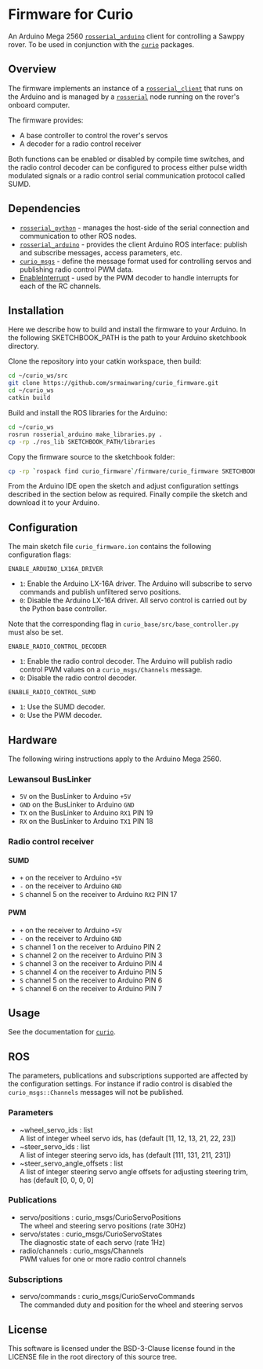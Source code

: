 # Firmware for Curio

An Arduino Mega 2560
[`rosserial_arduino`](http://wiki.ros.org/rosserial_arduino)
client for controlling a Sawppy rover.
To be used in conjunction with the
[`curio`](https://github.com/srmainwaring/curio) packages.

## Overview

The firmware implements an instance of a
[`rosserial_client`](http://wiki.ros.org/rosserial_client)
that runs on the Arduino and is managed by a
[`rosserial`](http://wiki.ros.org/rosserial?distro=melodic) node
running on the rover's onboard computer.

The firmware provides:

- A base controller to control the rover's servos
- A decoder for a radio control receiver

Both functions can be enabled or disabled by compile time switches,
and the radio control decoder can be configured to process either
pulse width modulated signals or a radio control serial communication
protocol called SUMD.

## Dependencies

- [`rosserial_python`](
http://wiki.ros.org/rosserial_arduino) - manages the host-side of
the serial connection and communication to other ROS nodes.
- [`rosserial_arduino`](http://wiki.ros.org/rosserial_arduino) -
provides the client Arduino ROS interface: publish and subscribe messages,
access parameters, etc.
- [`curio_msgs`](https://github.com/srmainwaring/curio_msgs) -
define the message format used for controlling servos and publishing
radio control PWM data.
- [EnableInterrupt](https://github.com/GreyGnome/EnableInterrupt) -
used by the PWM decoder to handle interrupts for each of the RC channels.

## Installation

Here we describe how to build and install the firmware to your Arduino.
In the following SKETCHBOOK_PATH is the path to your Arduino
sketchbook directory.

Clone the repository into your catkin workspace, then build:

```bash
cd ~/curio_ws/src
git clone https://github.com/srmainwaring/curio_firmware.git
cd ~/curio_ws
catkin build
```

Build and install the ROS libraries for the Arduino:

```bash
cd ~/curio_ws
rosrun rosserial_arduino make_libraries.py .
cp -rp ./ros_lib SKETCHBOOK_PATH/libraries
```

Copy the firmware source to the sketchbook folder:

```bash
cp -rp `rospack find curio_firmware`/firmware/curio_firmware SKETCHBOOK_PATH/curio_firmware
```

From the Arduino IDE open the sketch and adjust configuration settings
described in the section below as required. Finally compile the sketch
and download it to your Arduino.

## Configuration

The main sketch file `curio_firmware.ion` contains the following
configuration flags:

`ENABLE_ARDUINO_LX16A_DRIVER`

- `1`: Enable the Arduino LX-16A driver.
The Arduino will subscribe to servo commands and publish unfiltered
servo positions.
- `0`: Disable the Arduino LX-16A driver.
All servo control is carried out by the Python base controller.

Note that the corresponding flag in `curio_base/src/base_controller.py`
must also be set.

`ENABLE_RADIO_CONTROL_DECODER`

- `1`: Enable the radio control decoder. The Arduino will publish
radio control PWM values on a `curio_msgs/Channels` message.
- `0`: Disable the radio control decoder.

`ENABLE_RADIO_CONTROL_SUMD`

- `1`: Use the SUMD decoder.
- `0`: Use the PWM decoder.

## Hardware

 The following wiring instructions apply to the Arduino Mega 2560.

### Lewansoul BusLinker

- `5V` on the BusLinker to Arduino `+5V`
- `GND` on the BusLinker to Arduino `GND`
- `TX` on the BusLinker to Arduino `RX1` PIN 19
- `RX` on the BusLinker to Arduino `TX1` PIN 18

### Radio control receiver

#### SUMD

- `+` on the receiver to Arduino `+5V`
- `-` on the receiver to Arduino `GND`
- `S` channel 5 on the receiver to Arduino `RX2` PIN 17

#### PWM

- `+` on the receiver to Arduino `+5V`
- `-` on the receiver to Arduino `GND`
- `S` channel 1 on the receiver to Arduino PIN 2
- `S` channel 2 on the receiver to Arduino PIN 3
- `S` channel 3 on the receiver to Arduino PIN 4
- `S` channel 4 on the receiver to Arduino PIN 5
- `S` channel 5 on the receiver to Arduino PIN 6
- `S` channel 6 on the receiver to Arduino PIN 7

## Usage

See the documentation for [`curio`](https://github.com/srmainwaring/curio.git).

## ROS

The parameters, publications and subscriptions supported
are affected by the configuration settings. For instance if radio control
is disabled the `curio_msgs::Channels` messages will not be published.

### Parameters

- ~wheel_servo_ids : list\
    A list of integer wheel servo ids, has (default [11, 12, 13, 21, 22, 23])
- ~steer_servo_ids : list\
    A list of integer steering servo ids, has (default [111, 131, 211, 231])
- ~steer_servo_angle_offsets : list\
    A list of integer steering servo angle offsets for adjusting steering trim,
    has (default [0, 0, 0, 0]

### Publications

- servo/positions : curio_msgs/CurioServoPositions\
    The wheel and steering servo positions (rate 30Hz)
- servo/states : curio_msgs/CurioServoStates\
    The diagnostic state of each servo (rate 1Hz)
- radio/channels : curio_msgs/Channels\
    PWM values for one or more radio control channels

### Subscriptions

- servo/commands : curio_msgs/CurioServoCommands\
    The commanded duty and position for the wheel and steering servos

## License

This software is licensed under the BSD-3-Clause license found in the LICENSE file
in the root directory of this source tree.
